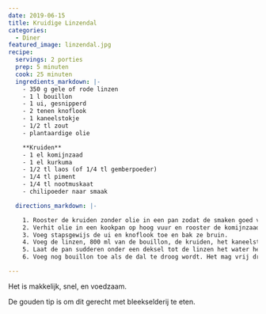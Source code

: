 ```yaml
---
date: 2019-06-15
title: Kruidige Linzendal
categories:
  - Diner
featured_image: linzendal.jpg
recipe:
  servings: 2 porties
  prep: 5 minuten
  cook: 25 minuten
  ingredients_markdown: |-
    - 350 g gele of rode linzen
    - 1 l bouillon
    - 1 ui, gesnipperd
    - 2 tenen knoflook
    - 1 kaneelstokje
    - 1/2 tl zout
    - plantaardige olie

    **Kruiden**
    - 1 el komijnzaad
    - 1 el kurkuma
    - 1/2 tl laos (of 1/4 tl gemberpoeder)
    - 1/4 tl piment
    - 1/4 tl nootmuskaat
    - chilipoeder naar smaak

  directions_markdown: |-

    1. Rooster de kruiden zonder olie in een pan zodat de smaken goed vrijkomen. Zet apart.
    2. Verhit olie in een kookpan op hoog vuur en rooster de komijnzaad kort.
    3. Voeg stapsgewijs de ui en knoflook toe en bak ze bruin.
    4. Voeg de linzen, 800 ml van de bouillon, de kruiden, het kaneelstokje en het zout toe.
    5. Laat de pan sudderen onder een deksel tot de linzen het water hebben opgezogen. De tijdsduur is afhankelijk van de linzen, maar reken op minstens 15 à 20 minuten. Roer af en toe om te voorkomen dat het aanbrandt.
    6. Voeg nog bouillon toe als de dal te droog wordt. Het mag vrij droog of nat zijn, maar geen soep.

---
```


Het is makkelijk, snel, en voedzaam.

De gouden tip is om dit gerecht met bleekselderij te eten.

